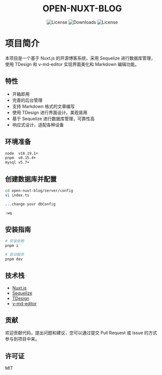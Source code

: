 <h1 align="center">OPEN-NUXT-BLOG</h1>

<p align="center">
  <a><img src="https://img.shields.io/npm/l/@kangc/v-md-editor.svg?sanitize=true" alt="License"></a>
  <a><img src="https://img.shields.io/npm/dm/@kangc/v-md-editor.svg?sanitize=true" alt="Downloads"></a>
  <a><img src="https://img.shields.io/npm/l/@kangc/v-md-editor.svg?sanitize=true" alt="License"></a>
</p>

# 项目简介

本项目是一个基于 Nuxt.js 的开源博客系统，采用 Sequelize 进行数据库管理，使用 TDesign 和 v-md-editor 实现界面美化和 Markdown 编辑功能。

## 特性

- 开箱即用
- 完善的后台管理
- 支持 Markdown 格式的文章编写
- 使用 TDesign 进行界面设计，美观易用
- 基于 Sequelize 进行数据库管理，可靠性高
- 响应式设计，适配各种设备

## 环境准备

```bash
node  v18.19.1+
pnpm  v8.15.4+
mysql v5.7+
```

## 创建数据库并配置

```bash
cd open-nuxt-blog/server/config
vi index.ts

...change your dbConfig

:wq
```

## 安装指南

```bash
# 安装依赖
pnpm i

# 启动服务
pnpm dev
```

## 技术栈

- [Nuxt.js](https://nuxt.com/)
- [Sequelize](https://sequelize.org/)
- [TDesign](https://tdesign.tencent.com/)
- [v-md-editor](https://github.com/code-farmer-i/vue-markdown-editor)

## 贡献

欢迎贡献代码，提出问题和建议，您可以通过提交 Pull Request 或 Issue 的方式参与到项目中来。

## 许可证

MIT